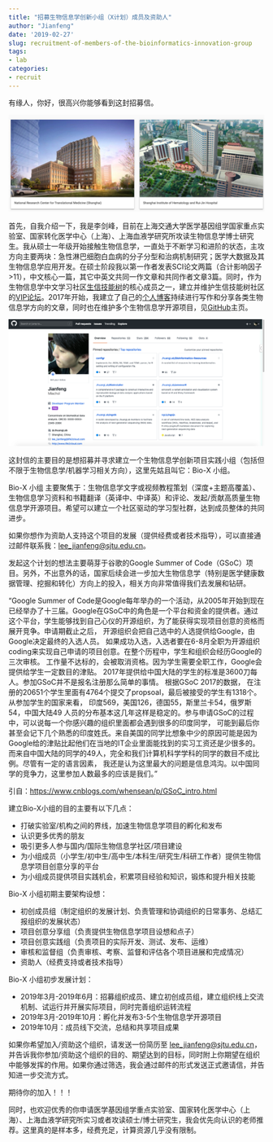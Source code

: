 ```yaml
---
title: "招募生物信息学创新小组（X计划）成员及资助人"
author: "Jianfeng"
date: '2019-02-27'
slug: recruitment-of-members-of-the-bioinformatics-innovation-group
tags: 
- lab
categories: 
- recruit
---
```


有缘人，你好，很高兴你能够看到这封招募信。

![](https://raw.githubusercontent.com/Miachol/ftp/master/files/images/rj-sk.png)

首先，自我介绍一下，我是李剑峰，目前在上海交通大学医学基因组学国家重点实验室、国家转化医学中心（上海）、上海血液学研究所攻读生物信息学博士研究生。我从硕士一年级开始接触生物信息学，一直处于不断学习和进阶的状态，主攻方向主要两块：急性淋巴细胞白血病的分子分型和治病机制研究；医学大数据及其生物信息学应用开发。在硕士阶段我以第一作者发表SCI论文两篇（合计影响因子>11），中文核心一篇，其它中英文共同一作文章和共同作者文章3篇。同时，作为生物信息学中文学习社区[生信技能树](http://vip。biotrainee。com)的核心成员之一，建立并维护生信技能树社区的[VIP论坛](http://vip。biotrainee。com)。2017年开始，我建立了自己的[个人博客](https://life2cloud。com/)持续进行写作和分享各类生物信息学方向的文章，同时也在维护多个生物信息学开源项目，见[GitHub](https://github.com/Miachol)主页。

![](https://raw.githubusercontent.com/Miachol/ftp/master/files/images/ljf-github.png)

这封信的主要目的是想招募并寻求建立一个生物信息学创新项目实践小组（包括但不限于生物信息学/机器学习相关方向），这里先姑且叫它：Bio-X 小组。

Bio-X 小组 主要聚焦于：生物信息学文字或视频教程策划（深度+主题高覆盖）、生物信息学习资料和书籍翻译（英译中、中译英）和评论、发起/贡献高质量生物信息学开源项目。希望可以建立一个社区驱动的学习型社群，达到成员整体的共同进步。

如果你想作为资助人支持这个项目的发展（提供经费或者技术指导），可以直接通过邮件联系我：lee_jianfeng@sjtu.edu.cn。

发起这个计划的想法主要萌芽于谷歌的Google Summer of Code（GSoC）项目。另外，不出意外的话，国家后续会进一步加大生物信息学（特别是医学健康数据管理、挖掘和转化）方向上的投入，相关方向非常值得我们去发展和钻研。

“Google Summer of Code是Google每年举办的一个活动，从2005年开始到现在已经举办了十三届。Google在GSoC中的角色是一个平台和资金的提供者。通过这个平台，学生能够找到自己心仪的开源组织，为了能获得实现项目创意的资格而展开竞争。申请期截止之后， 开源组织会把自己选中的人选提供给Google，由Google决定最终的入选人员。 如果成功入选，入选者要在6-8月全职为开源组织coding来实现自己申请的项目创意。在整个历程中，学生和组织会经历Google的三次审核。 工作量不达标的，会被取消资格。因为学生需要全职工作，Google会提供给学生一定数目的津贴。 2017年提供给中国大陆的学生的标准是3600刀每人。参加GSoC并不是报名注册那么简单的事情。 根据GSoC 2017的数据， 在注册的20651个学生里面有4764个提交了propsoal，最后被接受的学生有1318个。 从参加学生的国家来看， 印度569，美国126，德国55，斯里兰卡54，俄罗斯54，中国大陆49 人员的分布基本这几年这样是稳定的。参与申请GSoC的过程中，可以说每一个你感兴趣的组织里面都会遇到很多的印度同学， 可能到最后你甚至会记下几个熟悉的印度姓氏。来自美国的同学比想象中少的原因可能是因为Google给的津贴比起他们在当地的IT企业里面能找到的实习工资还是少很多的。而来自中国大陆的同学的49人，完全和我们计算机科学学科的同学的数目不成比例。尽管有一定的语言因素， 我还是认为这里最大的问题是信息鸿沟。以中国同学的竞争力，这里参加人数最多的应该是我们。” 

引自：https://www.cnblogs.com/whensean/p/GSoC_intro.html

建立Bio-X小组的目的主要有以下几点：

- 打破实验室/机构之间的界线，加速生物信息学项目的孵化和发布
- 认识更多优秀的朋友
- 吸引更多人参与国内/国际生物信息学社区/项目建设
- 为小组成员（小学生/初中生/高中生/本科生/研究生/科研工作者）提供生物信息学项目创意分享的平台
- 为小组成员提供项目实践机会，积累项目经验和知识，锻炼和提升相关技能

Bio-X 小组初期主要架构设想：

- 初创成员组（制定组织的发展计划、负责管理和协调组织的日常事务、总结汇报组织的发展状态）
- 项目创意分享组（负责提供生物信息学项目设想和点子）
- 项目创意实践组（负责项目的实际开发、测试、发布、运维）
- 审核和监督组（负责审核、考察、监督和评估各个项目进展和完成情况）
- 资助人（经费支持或者技术指导）

Bio-X 小组初步发展计划：

- 2019年3月-2019年6月：招募组织成员、建立初创成员组，建立组织线上交流机制、试运行并开展实际项目，同时完善组织运转流程
- 2019年3月-2019年10月：孵化并发布3-5个生物信息学开源项目
- 2019年10月：成员线下交流，总结和共享项目成果

如果你希望加入/资助这个组织，请发送一份简历至 lee_jianfeng@sjtu.edu.cn，并告诉我你参加/资助这个组织的目的、期望达到的目标，同时附上你期望在组织中能够发挥的作用。如果你通过筛选，我会通过邮件的形式发送正式邀请信，并告知进一步交流方式。

期待你的加入！！！

同时，也欢迎优秀的你申请医学基因组学重点实验室、国家转化医学中心（上海）、上海血液学研究所实习或者攻读硕士/博士研究生，我会优先向认识的老师推荐。这里真的是样本多，经费充足，计算资源几乎没有限制。
